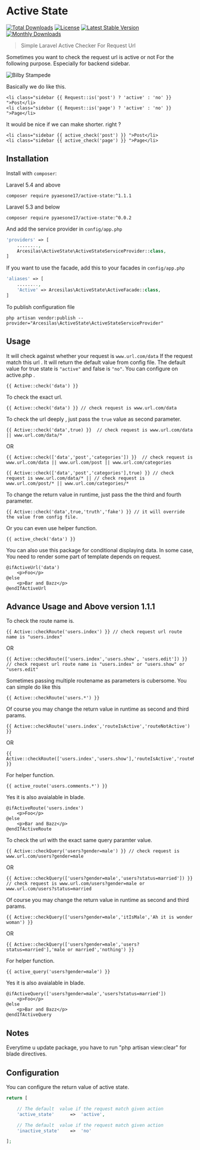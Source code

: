 # Active State

[![Total Downloads](https://poser.pugx.org/pyaesone17/active-state/downloads)](https://packagist.org/packages/pyaesone17/active-state)
[![License](https://poser.pugx.org/pyaesone17/active-state/license)](https://packagist.org/packages/pyaesone17/active-state)
[![Latest Stable Version](https://poser.pugx.org/pyaesone17/active-state/v/stable)](https://packagist.org/packages/pyaesone17/active-state)
[![Monthly Downloads](https://poser.pugx.org/pyaesone17/active-state/d/monthly)](https://packagist.org/packages/pyaesone17/active-state)

> Simple Laravel Active Checker For Request Url

Sometimes you want to check the request url is active or not For the following purpose.
Especially for backend sidebar.

![Bilby Stampede](http://s22.postimg.org/acwm89mf5/Selection_011.png)

Basically we do like this.
```blade
<li class="sidebar {{ Request::is('post') ? 'active' : 'no' }} ">Post</li>
<li class="sidebar {{ Request::is('page') ? 'active' : 'no' }} ">Page</li>
```
It would be nice if we can make shorter. right ?
```blade
<li class="sidebar {{ active_check('post') }} ">Post</li>
<li class="sidebar {{ active_check('page') }} ">Page</li>
```

## Installation
Install with `composer`:

Laravel 5.4 and above
```
composer require pyaesone17/active-state:^1.1.1
```
Laravel 5.3 and below
```
composer require pyaesone17/active-state:^0.0.2
```

And add the service provider in `config/app.php`
```php
'providers' => [
    ........,
    Arcesilas\ActiveState\ActiveStateServiceProvider::class,
]
```

If you want to use the facade, add this to your facades in `config/app.php`

```php
'aliases' => [
    ........,
    'Active' => Arcesilas\ActiveState\ActiveFacade::class,
]

```
To publish configuration file
```
php artisan vendor:publish --provider="Arcesilas\ActiveState\ActiveStateServiceProvider"
```

## Usage

It will check against  whether your request is `www.url.com/data`
If the request match this url . It will return the default value from config file.
The default value for true state is `"active"` and false is `"no"`. You can configure on active.php .

```blade
{{ Active::check('data') }}
```
To check the exact url.
```blade
{{ Active::check('data') }} // check request is www.url.com/data
```

To check the url deeply , just pass the `true` value as second parameter.
```blade
{{ Active::check('data',true) }}  // check request is www.url.com/data || www.url.com/data/*
```
OR
```blade
{{ Active::check(['data','post','categories']) }}  // check request is www.url.com/data || www.url.com/post || www.url.com/categories
```
```blade
{{ Active::check(['data','post','categories'],true) }} // check request is www.url.com/data/* || // check request is www.url.com/post/* || www.url.com/categories/*
```

To change the return value in runtime, just pass the the third and fourth parameter.

```blade
{{ Active::check('data',true,'truth','fake') }} // it will override the value from config file.
```
Or you can even use helper function.
```blade
{{ active_check('data') }}
```
You can also use this package for conditional displaying data.
In some case, You need to render some part of template depends on request.

```blade
@ifActiveUrl('data')
    <p>Foo</p>
@else
    <p>Bar and Bazz</p>
@endIfActiveUrl

```

## Advance Usage and Above version 1.1.1

To check the route name is.
```blade
{{ Active::checkRoute('users.index') }} // check request url route name is "users.index"
```

OR
```blade
{{ Active::checkRoute(['users.index','users.show', 'users.edit']) }} // check request url route name is "users.index" or "users.show" or "users.edit"
```

Sometimes passing multiple routename as parameters is cubersome. You can simple do like this
```blade
{{ Active::checkRoute('users.*') }}
```

Of course you may change the return value in runtime as second and third params.
```blade
{{ Active::checkRoute('users.index','routeIsActive','routeNotActive') }}
```
OR
```blade
{{ Active::checkRoute(['users.index','users.show'],'routeIsActive','routeNotActive') }}
```

For helper function.
```blade
{{ active_route('users.comments.*') }}
```

Yes it is also avaialable in blade.

```blade
@ifActiveRoute('users.index')
    <p>Foo</p>
@else
    <p>Bar and Bazz</p>
@endIfActiveRoute

```

To check the url with the exact same query paramter value.
```blade
{{ Active::checkQuery('users?gender=male') }} // check request is www.url.com/users?gender=male
```
OR
```blade
{{ Active::checkQuery(['users?gender=male','users?status=married']) }} // check request is www.url.com/users?gender=male or www.url.com/users?status=married
```

Of course you may change the return value in runtime as second and third params.
```blade
{{ Active::checkQuery(['users?gender=male','itIsMale','Ah it is wonder woman') }}
```
OR
```blade
{{ Active::checkQuery(['users?gender=male','users?status=married'],'male or married','nothing') }}
```

For helper function.
```blade
{{ active_query('users?gender=male') }}
```

Yes it is also avaialable in blade.

```blade
@ifActiveQuery(['users?gender=male','users?status=married'])
    <p>Foo</p>
@else
    <p>Bar and Bazz</p>
@endIfActiveQuery
```
## Notes
Everytime u update package, you have to run "php artisan view:clear" for blade directives.

## Configuration

You can configure the return value of active state.

```php
return [

    // The default  value if the request match given action
    'active_state'      =>  'active',

    // The default  value if the request match given action
    'inactive_state'    =>  'no'

];
